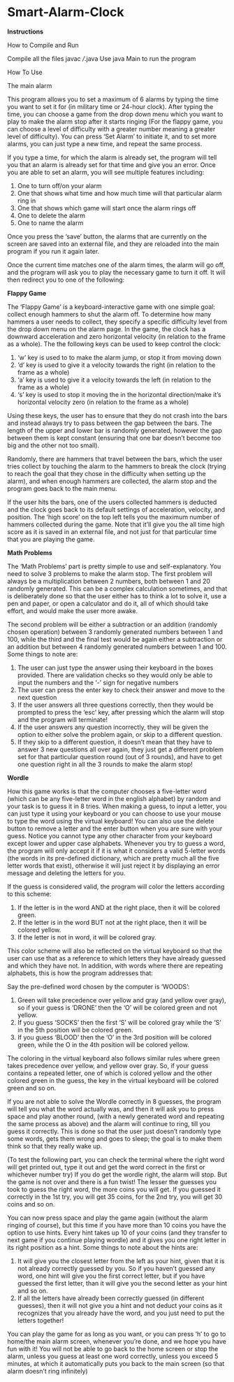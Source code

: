 # Smart-Alarm-Clock

**Instructions**

How to Compile and Run

Compile all the files javac */*.java Use java Main to run the program

How To Use

The main alarm

This program allows you to set a maximum of 6 alarms by typing the time you want to set it for (in military time or 24-hour clock). After typing the time, you can choose a game from the drop down menu which you want to play to make the alarm stop after it starts ringing (For the flappy game, you can choose a level of difficulty with a greater number meaning a greater level of difficulty). You can press ‘Set Alarm’ to initiate it, and to set more alarms, you can just type a new time, and repeat the same process.

If you type a time, for which the alarm is already set, the program will tell you that an alarm is already set for that time and give you an error.
Once you are able to set an alarm, you will see multiple features including:

1. One to turn off/on your alarm
2. One that shows what time and how much time will that particular alarm ring in
3. One that shows which game will start once the alarm rings off
4. One to delete the alarm
5. One to name the alarm
   
Once you press the ‘save’ button, the alarms that are currently on the screen are saved into an external file, and they are reloaded into the main program if you run it again later.

Once the current time matches one of the alarm times, the alarm will go off, and the program will ask you to play the necessary game to turn it off. It will then redirect you to one of the following:

**Flappy Game**

The ‘Flappy Game’ is a keyboard-interactive game with one simple goal: collect enough hammers to shut the alarm off. To determine how many hammers a user needs to collect, they specify a specific difficulty level from the drop down menu on the alarm page.
In the game, the clock has a downward acceleration and zero horizontal velocity (in relation to the frame as a whole). The the following keys can be used to keep control the clock:

1. ‘w’ key is used to to make the alarm jump, or stop it from moving down
 2. ‘d’ key is used to give it a velocity towards the right (in relation to the frame as a whole)
3. ‘a’ key is used to give it a velocity towards the left (in relation to the frame as a whole)
4. ‘s’ key is used to stop it moving the in the horizontal direction/make it’s horizontal velocity zero (in relation to the frame as a whole)
   
Using these keys, the user has to ensure that they do not crash into the bars and instead always try to pass between the gap between the bars. The length of the upper and lower bar is randomly generated, however the gap between them is kept constant (ensuring that one bar doesn’t become too big and the other not too small).

Randomly, there are hammers that travel between the bars, which the user tries collect by touching the alarm to the hammers to break the clock (trying to reach the goal that they chose in the difficulty when setting up the alarm), and when enough hammers are collected, the alarm stop and the program goes back to the main menu.

If the user hits the bars, one of the users collected hammers is deducted and the clock goes back to its default settings of acceleration, velocity, and position. The ‘high score’ on the top left tells you the maximum number of hammers collected during the game. Note that it’ll give you the all time high score as it is saved in an external file, and not just for that particular time that you are playing the game.

**Math Problems**

The ‘Math Problems’ part is pretty simple to use and self-explanatory. You need to solve 3 problems to make the alarm stop.
The first problem will always be a multiplication between 2 numbers, both between 1 and 20 randomly generated. This can be a complex calculation sometimes, and that is deliberately done so that the user either has to think a lot to solve it, use a pen and paper, or open a calculator and do it, all of which should take effort, and would make the user more awake.

The second problem will be either a subtraction or an addition (randomly chosen operation) between 3 randomly generated numbers between 1 and 100, while the third and the final test would be again either a subtraction or an addition but between 4 randomly generated numbers between 1 and 100.
Some things to note are:

1. The user can just type the answer using their keyboard in the boxes provided. There are validation checks so they would only be able to input the numbers and the ‘-’ sign for negative numbers
2. The user can press the enter key to check their answer and move to the next question
3. If the user answers all three questions correctly, then they would be prompted to press
the ‘esc’ key, after pressing which the alarm will stop and the program will terminate!
4. If the user answers any question incorrectly, they will be given the option to either solve the problem again, or skip to a different question.
5. If they skip to a different question, it doesn’t mean that they have to answer 3 new questions all over again, they just get a different problem set for that particular question round (out of 3 rounds), and have to get one question right in all the 3 rounds to make the alarm stop!
   
**Wordle**

How this game works is that the computer chooses a five-letter word (which can be any five-letter word in the english alphabet) by random and your task is to guess it in 8 tries.
When making a guess, to input a letter, you can just type it using your keyboard or you can choose to use your mouse to type the word using the virtual keyboard! You can also use the delete button to remove a letter and the enter button when you are sure with your guess. Notice you cannot type any other character from your keyboard except lower and upper case alphabets. Whenever you try to guess a word, the program will only accept it if it is what it considers a valid 5-letter words (the words in its pre-defined dictionary, which are pretty much all the five letter words that exist), otherwise it will just reject it by displaying an error message and deleting the letters for you.

If the guess is considered valid, the program will color the letters according to this scheme:
1. If the letter is in the word AND at the right place, then it will be colored green.
2. If the letter is in the word BUT not at the right place, then it will be colored yellow.
3. If the letter is not in word, it will be colored gray.


This color scheme will also be reflected on the virtual keyboard so that the user can use that as a reference to which letters they have already guessed and which they have not.
In addition, with words where there are repeating alphabets, this is how the program addresses that:

Say the pre-defined word chosen by the computer is ‘WOODS’:
1. Green will take precedence over yellow and gray (and yellow over gray), so if your guess is ‘DRONE’ then the ‘O’ will be colored green and not yellow.
2. If you guess ‘SOCKS’ then the first ‘S’ will be colored gray while the ‘S’ in the 5th position will be colored green.
3. If you guess ‘BLOOD’ then the ‘O’ in the 3rd position will be colored green, while the O in the 4th position will be colored yellow.
   
The coloring in the virtual keyboard also follows similar rules where green takes precedence over yellow, and yellow over gray. So, if your guess contains a repeated letter, one of which is colored yellow and the other colored green in the guess, the key in the virtual keyboard will be colored green and so on.

If you are not able to solve the Wordle correctly in 8 guesses, the program will tell you what the word actually was, and then it will ask you to press space and play another round, (with a newly generated word and repeating the same process as above) and the alarm will continue to ring, till you guess it correctly. This is done so that the user just doesn’t randomly type some words, gets them wrong and goes to sleep; the goal is to make them think so that they really wake up.

(To test the following part, you can check the terminal where the right word will get printed out, type it out and get the word correct in the first or whichever number try) If you do get the wordle right, the alarm will stop. But the game is not over and there is a fun twist! The lesser the guesses you took to guess the right word, the more coins you will get. If you guessed it correctly in the 1st try, you will get 35 coins, for the 2nd try, you will get 30 coins and so on.

You can now press space and play the game again (without the alarm ringing of course), but this time if you have more than 10 coins you have the option to use hints. Every hint takes up 10 of your coins (and they transfer to next game if you continue playing wordle) and it gives you one right letter in its right position as a hint. Some things to note about the hints are:

1. It will give you the closest letter from the left as your hint, given that it is not already correctly guessed by you. So if you haven’t guessed any word, one hint will give you the first correct letter, but if you have guessed the first letter, than it will give you the second letter as your hint and so on.
2. If all the letters have already been correctly guessed (in different guesses), then it will not give you a hint and not deduct your coins as it recognizes that you already have the word, and you just need to put the letters together!
   
You can play the game for as long as you want, or you can press ‘h’ to go to home/the main alarm screen, whenever you’re done, and we hope you have fun with it!
You will not be able to go back to the home screen or stop the alarm, unless you guess at least one word correctly, unless you exceed 5 minutes, at which it automatically puts you back to the main screen (so that alarm doesn’t ring infinitely)
